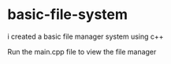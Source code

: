 # basic-file-system
i created a basic file manager system using c++

Run the main.cpp file to view the file manager
